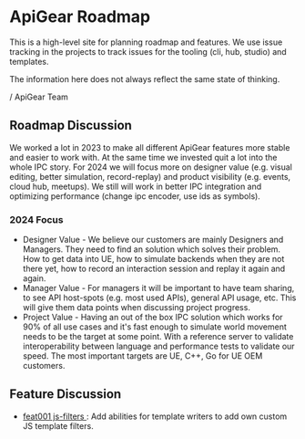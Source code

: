 # ApiGear Roadmap

This is a high-level site for planning roadmap and features. We use issue tracking in the projects to track issues for the tooling (cli, hub, studio) and templates.

The information here does not always reflect the same state of thinking.

/ ApiGear Team

## Roadmap Discussion

We worked a lot in 2023 to make all different ApiGear features more stable and easier to work with. At the same time we invested quit a lot into the whole IPC story. For 2024 we will focus more on designer value (e.g. visual editing, better simulation, record-replay) and product visibility (e.g. events, cloud hub, meetups). We still will work in better IPC integration and optimizing performance (change ipc encoder, use ids as symbols).

### 2024 Focus

- Designer Value - We believe our customers are mainly Designers and Managers. They need to find an solution which solves their problem. How to get data into UE, how to simulate backends when they are not there yet, how to record an interaction session and replay it again and again.
- Manager Value - For managers it will be important to have team sharing, to see API host-spots (e.g. most used APIs), general API usage, etc. This will give them data points when discussing project progress.
- Project Value - Having an out of the box IPC solution which works for 90% of all use cases and it's fast enough to simulate world movement needs to be the target at some point. With a reference server to validate interoperability between language and performance tests to validate our speed. The most important targets are UE, C++, Go for UE OEM customers.

## Feature Discussion

- [feat001 js-filters ](features/feat001_js_filters.md): Add abilities for template writers to add own custom JS template filters.
